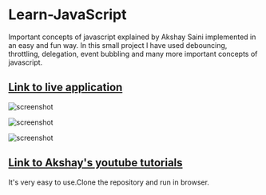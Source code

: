 # Learn-JavaScript 

Important concepts of javascript explained by Akshay Saini implemented in an easy and fun way.
In this small project I have used debouncing, throttling, delegation, event bubbling and many more important concepts of javascript.

## [Link to live application](https://ankitsaxena21.github.io/Learn-JavaScript-Project/)

![screenshot](https://github.com/ankitsaxena21/Learn-JavaScript-Project/blob/master/Sreenshots/Screenshot_2020-05-02%20Learn%20JavaScript.png)

![screenshot](https://github.com/ankitsaxena21/Learn-JavaScript-Project/blob/master/Sreenshots/Screenshot_2020%20Learn%20JavaScript.png)

![screenshot](https://github.com/ankitsaxena21/Learn-JavaScript-Project/blob/master/Sreenshots/Screenshot_2020-05-02%20Learn%20JavaScript(1).png)

## [Link to Akshay's youtube tutorials](https://www.youtube.com/watch?v=aVSf0b1jVKk&list=PLlasXeu85E9eLVlWFs-nz5PKXJU4f7Fks&index=6)

It's very easy to use.Clone the repository and run in browser.
